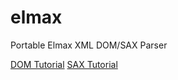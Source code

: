 # elmax
Portable Elmax XML DOM/SAX Parser

[DOM Tutorial](http://www.codeproject.com/Articles/687720/Portable-Elmax)
[SAX Tutorial](http://www.codeproject.com/Articles/692153/The-SAX-Article-That-Programmers-Should-Not-Be-Rea)

